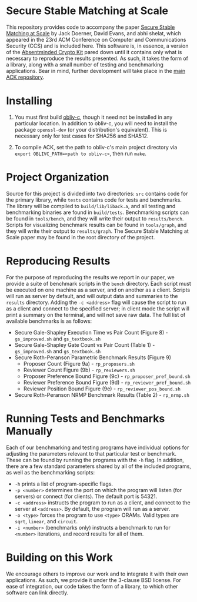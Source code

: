 Secure Stable Matching at Scale
=====

This repository provides code to accompany the paper [Secure Stable Matching at Scale](http://eprint.iacr.org/2016/861.pdf) by Jack Doerner, David Evans, and abhi shelat, which appeared in the 23rd ACM Conference on Computer and Communications Security (CCS) and is included here. This software is, in essence, a version of the [Absentminded Crypto Kit](https://bitbucket.org/jackdoerner/absentminded-crypto-kit) pared down until it contains only what is necessary to reproduce the results presented. As such, it takes the form of a library, along with a small number of testing and benchmarking applications. Bear in mind, further development will take place in the [main ACK repository](https://bitbucket.org/jackdoerner/absentminded-crypto-kit).


Installing
=====

1. You must first build [obliv-c](https://github.com/samee/obliv-c/), though it need not be installed in any particular location. In addition to obliv-c, you will need to install the package `openssl-dev` (or your distribution's equivalent). This is necessary only for test cases for SHA256 and SHA512.

2. To compile ACK, set the path to obliv-c's main project directory via `export OBLIVC_PATH=<path to obliv-c>`, then run `make`.


Project Organization
=====

Source for this project is divided into two directories: `src` contains code for the primary library, while `tests` contains code for tests and benchmarks. The library will be compiled to `build/lib/liback.a`, and all testing and benchmarking binaries are found in `build/tests`. Benchmarking scripts can be found in `tools/bench`, and they will write their output to `results/bench`. Scripts for visualizing benchmark results can be found in `tools/graph`, and they will write their output to `results/graph`. The Secure Stable Matching at Scale paper may be found in the root directory of the project.


Reproducing Results
=====

For the purpose of reproducing the results we report in our paper, we provide a suite of benchmark scripts in the `bench` directory. Each script must be executed on one machine as a server, and on another as a client. Scripts will run as server by default, and will output data and summaries to the `results` directory. Adding the `-c <address>` flag will cause the script to run as a client and connect to the specified server; in client mode the script will print a summary on the terminal, and will not save raw data. The full list of available benchmarks is as follows:

* Secure Gale-Shapley Execution Time vs Pair Count (Figure 8) - `gs_improved.sh` and `gs_textbook.sh`
* Secure Gale-Shapley Gate Count vs Pair Count (Table 1) - `gs_improved.sh` and `gs_textbook.sh`
* Secure Roth-Peranson Parametric Benchmark Results (Figure 9)
	* Proposer Count (Figure 9a) - `rp_proposers.sh`
	* Reviewer Count Figure (9b) - `rp_reviewers.sh`
	* Proposer Preference Bound Figure (9c) - `rp_proposer_pref_bound.sh`
	* Reviewer Preference Bound Figure (9d) - `rp_reviewer_pref_bound.sh`
	* Reviewer Position Bound Figure (9e) - `rp_reviewer_pos_bound.sh`
* Secure Roth-Peranson NRMP Benchmark Results (Table 2) - `rp_nrmp.sh`


Running Tests and Benchmarks Manually
=====

Each of our benchmarking and testing programs have individual options for adjusting the parameters relevant to that particular test or benchmark. These can be found by running the programs with the `-h` flag. In addition, there are a few standard parameters shared by all of the included programs, as well as the benchmarking scripts:

* `-h` prints a list of program-specific flags.
* `-p <number>` determines the port on which the program will listen (for servers) or connect (for clients). The default port is 54321.
* `-c <address>` instructs the program to run as a client, and connect to the server at `<address>`. By default, the program will run as a server.
* `-o <type>` forces the program to use `<type>` ORAMs. Valid types are `sqrt`, `linear`, and `circuit`.
* `-i <number>` (benchmarks only) instructs a benchmark to run for `<number>` iterations, and record results for all of them.


Building on this Work
=====

We encourage others to improve our work and to integrate it with their own applications. As such, we provide it under the 3-clause BSD license. For ease of integration, our code takes the form of a library, to which other software can link directly.